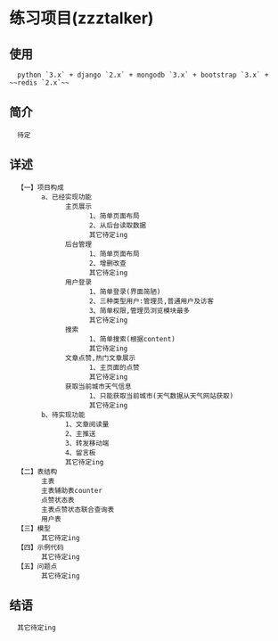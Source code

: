 练习项目(zzztalker)
=======
使用
---
      python `3.x` + django `2.x` + mongodb `3.x` + bootstrap `3.x` + ~~redis `2.x`~~
简介
---
      待定
详述
---
      【一】项目构成
            a、已经实现功能
                  主页展示
                        1、简单页面布局
                        2、从后台读取数据
                        其它待定ing
                  后台管理
                        1、简单页面布局
                        2、增删改查
                        其它待定ing
                  用户登录
                        1、简单登录(界面简陋)
                        2、三种类型用户:管理员,普通用户及访客
                        3、简单权限,管理员浏览模块最多
                        其它待定ing
                  搜索
                        1、简单搜索(根据content)
                        其它待定ing
                  文章点赞,热门文章展示
                        1、主页面的点赞
                        其它待定ing
                  获取当前城市天气信息
                        1、只能获取当前城市(天气数据从天气网站获取)
                        其它待定ing
            b、待实现功能
                  1、文章阅读量
                  2、主推送
                  3、转发移动端
                  4、留言板
                  其它待定ing
      【二】表结构
            主表
            主表辅助表counter
            点赞状态表
            主表点赞状态联合查询表
            用户表
      【三】模型
            其它待定ing
      【四】示例代码
            其它待定ing
      【五】问题点
            其它待定ing
结语
---
      其它待定ing

